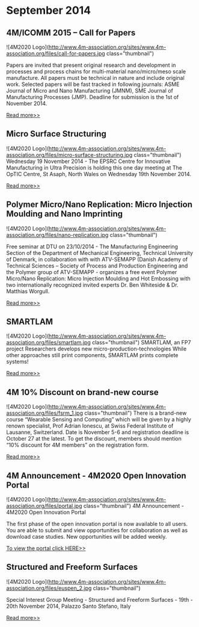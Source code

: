 # September 2014

## 4M/ICOMM 2015 – Call for Papers

![4M2020 Logo](http://www.4m-association.org/sites/www.4m-association.org/files/call-for-papers.jpg class="thumbnail")

Papers are invited that present original research and development in processes and process chains for multi-material nano/micro/meso scale manufacture.
All papers must be technical in nature and include original work. Selected papers will be fast tracked in following journals: ASME Journal of Micro and Nano Manufacturing (JMNM), SME Journal of Manufacturing Processes (JMP). Deadline for submission is the 1st of November 2014.

[Read more>>](http://www.4m-association.org/content/Submission-Guidelines-1)

## Micro Surface Structuring 

![4M2020 Logo](http://www.4m-association.org/sites/www.4m-association.org/files/micro-surface-structuring.jpg class="thumbnail")
Wednesday 19 November 2014 - The EPSRC Centre for Innovative Manufacturing in Ultra Precision is holding this one day meeting at The OpTIC Centre, St Asaph, North Wales on Wednesday 19th November 2014.

[Read more>>](http://www.ultraprecision.org/news/events/micro-surface-structuring/)

## Polymer Micro/Nano Replication: Micro Injection Moulding and Nano Imprinting

![4M2020 Logo](http://www.4m-association.org/sites/www.4m-association.org/files/nano-replication.jpg class="thumbnail")

Free seminar at DTU on 23/10/2014 - The Manufacturing Engineering Section of the Department of Mechanical Engineering, Technical University of Denmark, in collaboration with with ATV-SEMAPP (Danish Academy of Technical Sciences – Society of Process and Production Engineering and the Polymer group of ATV-SEMAPP - organizes a free event Polymer Micro/Nano Replication: Micro Injection Moulding and Hot Embossing with two internationally recognized invited experts Dr. Ben Whiteside & Dr. Matthias Worgull.
  
[Read more>>](http://www.atv-semapp.dk/atvs_info_english.php)

## SMARTLAM

![4M2020 Logo](http://www.4m-association.org/sites/www.4m-association.org/files/smartlam.jpg class="thumbnail")
SMARTLAM, an FP7 project Researchers develops new micro-production-technologies
While other approaches still print components, SMARTLAM prints complete systems!

[Read more>>](http://www.smartlam.eu/)


## 4M 10% Discount on brand-new course

![4M2020 Logo](http://www.4m-association.org/sites/www.4m-association.org/files/fsrm_1.jpg class="thumbnail")
There is a brand-new course “Wearable Sensing and Computing” which will be given by a highly renown specialist, Prof Adrian Ionescu, at Swiss Federal Institute of Lausanne, Switzerland.
Date is November 5-6 and registration deadline is October 27 at the latest. 
To get the discount, members should mention “10% discount for 4M members” on the registration form.

[Read more>>](http://4m-association.us1.list-manage.com/track/click?u=4a3e2307c8444f1ffd4221249&id=eda13db0ad&e=1434686575)


## 4M Announcement - 4M2020 Open Innovation Portal

![4M2020 Logo](http://www.4m-association.org/sites/www.4m-association.org/files/portal.jpg class="thumbnail")
4M Announcement - 4M2020 Open Innovation Portal

The first phase of the open innovation portal is now available to all users. You are able to submit and view opportunities for collaboration as well as download case studies. New opportunities will be added weekly.

[To view the portal click HERE>>](http://4m-association.us1.list-manage1.com/track/click?u=4a3e2307c8444f1ffd4221249&id=a12d80b6f2&e=1434686575)


## Structured and Freeform Surfaces

![4M2020 Logo](http://www.4m-association.org/sites/www.4m-association.org/files/euspen_2.jpg class="thumbnail")

Special Interest Group Meeting  - Structured and Freeform Surfaces - 19th - 20th November 2014, Palazzo Santo Stefano, Italy
 
[Read more>>](http://4m-association.us1.list-manage1.com/track/click?u=4a3e2307c8444f1ffd4221249&id=c4bafcd5ef&e=1434686575)

